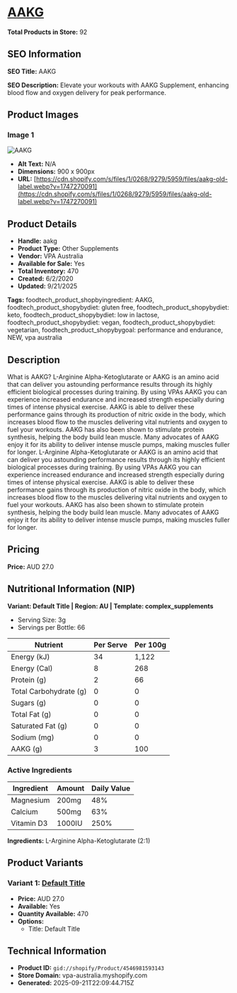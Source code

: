 # [AAKG](https://vpa-australia.myshopify.com/products/aakg)

**Total Products in Store:** 92

## SEO Information

**SEO Title:** AAKG

**SEO Description:** Elevate your workouts with AAKG Supplement, enhancing blood flow and oxygen delivery for peak performance.

## Product Images

### Image 1
![AAKG](https://cdn.shopify.com/s/files/1/0268/9279/5959/files/aakg-old-label.webp?v=1747270091)

- **Alt Text:** N/A
- **Dimensions:** 900 x 900px
- **URL:** [https://cdn.shopify.com/s/files/1/0268/9279/5959/files/aakg-old-label.webp?v=1747270091](https://cdn.shopify.com/s/files/1/0268/9279/5959/files/aakg-old-label.webp?v=1747270091)

## Product Details

- **Handle:** aakg
- **Product Type:** Other Supplements
- **Vendor:** VPA Australia
- **Available for Sale:** Yes
- **Total Inventory:** 470
- **Created:** 6/2/2020
- **Updated:** 9/21/2025

**Tags:** foodtech_product_shopbyingredient: AAKG, foodtech_product_shopybydiet: gluten free, foodtech_product_shopybydiet: keto, foodtech_product_shopybydiet: low in lactose, foodtech_product_shopybydiet: vegan, foodtech_product_shopybydiet: vegetarian, foodtech_product_shopybygoal: performance and endurance, NEW, vpa australia

## Description

What is AAKG? L-Arginine Alpha-Ketoglutarate or AAKG is an amino acid that can deliver you astounding performance results through its highly efficient biological processes during training. By using VPAs AAKG you can experience increased endurance and increased strength especially during times of intense physical exercise. AAKG is able to deliver these performance gains through its production of nitric oxide in the body, which increases blood flow to the muscles delivering vital nutrients and oxygen to fuel your workouts. AAKG has also been shown to stimulate protein synthesis, helping the body build lean muscle. Many advocates of AAKG enjoy it for its ability to deliver intense muscle pumps, making muscles fuller for longer. L-Arginine Alpha-Ketoglutarate or AAKG is an amino acid that can deliver you astounding performance results through its highly efficient biological processes during training. By using VPAs AAKG you can experience increased endurance and increased strength especially during times of intense physical exercise. AAKG is able to deliver these performance gains through its production of nitric oxide in the body, which increases blood flow to the muscles delivering vital nutrients and oxygen to fuel your workouts. AAKG has also been shown to stimulate protein synthesis, helping the body build lean muscle. Many advocates of AAKG enjoy it for its ability to deliver intense muscle pumps, making muscles fuller for longer.

## Pricing

**Price:** AUD 27.0

## Nutritional Information (NIP)

**Variant: Default Title | Region: AU | Template: complex_supplements**

- Serving Size: 3g
- Servings per Bottle: 66

| Nutrient | Per Serve | Per 100g |
|----------|-----------|----------|
| Energy (kJ) | 34 | 1,122 |
| Energy (Cal) | 8 | 268 |
| Protein (g) | 2 | 66 |
| Total Carbohydrate (g) | 0 | 0 |
| Sugars (g) | 0 | 0 |
| Total Fat (g) | 0 | 0 |
| Saturated Fat (g) | 0 | 0 |
| Sodium (mg) | 0 | 0 |
| AAKG (g) | 3 | 100 |

### Active Ingredients

| Ingredient | Amount | Daily Value |
|------------|--------|-------------|
| Magnesium | 200mg | 48% |
| Calcium | 500mg | 63% |
| Vitamin D3 | 1000IU | 250% |

**Ingredients:** L-Arginine Alpha-Ketoglutarate (2:1)

## Product Variants

### Variant 1: [Default Title](https://vpa-australia.myshopify.com/products/aakg)

- **Price:** AUD 27.0
- **Available:** Yes
- **Quantity Available:** 470
- **Options:**
  - Title: Default Title

## Technical Information

- **Product ID:** `gid://shopify/Product/4546981593143`
- **Store Domain:** vpa-australia.myshopify.com
- **Generated:** 2025-09-21T22:09:44.715Z

